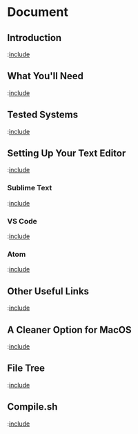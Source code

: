 # Document

## Introduction

:[include](./partials/introduction.md) 

## What You'll Need

:[include](./partials/what-you-need.md) 

## Tested Systems

:[include](./partials/tested-systems.md) 

## Setting Up Your Text Editor

:[include](./partials/setting-up-your-text-editor.md) 

### Sublime Text

:[include](./partials/setting-up/sublime.md)

### VS Code

:[include](./partials/setting-up/vs-code.md)

### Atom

:[include](./partials/setting-up/atom.md)

## Other Useful Links

:[include](./partials/useful-links.md)

## A Cleaner Option for MacOS

:[include](./partials/macos.md)

## File Tree

:[include](./partials/file-tree.md)

## Compile.sh

:[include](./partials/compile-script.md)

